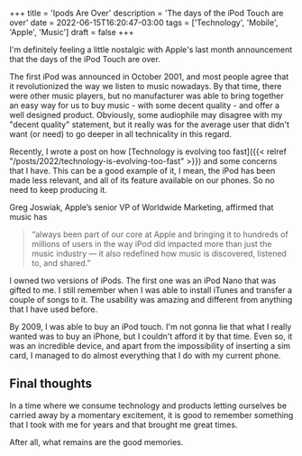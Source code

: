 +++
title = 'Ipods Are Over'
description = 'The days of the iPod Touch are over'
date = 2022-06-15T16:20:47-03:00
tags = ['Technology', 'Mobile', 'Apple', 'Music']
draft = false
+++

I'm definitely feeling a little nostalgic with Apple's last month announcement that the days of the iPod Touch are over. 

The first iPod was announced in October 2001, and most people agree that it revolutionized the way we listen to music nowadays. By that time, there were other music players, but no manufacturer was able to bring together an easy way for us to buy music - with some decent quality -  and offer a well designed product. Obviously, some audiophile may disagree with my "decent quality" statement, but it really was for the average user that didn't want (or need) to go deeper in all technicality in this regard. 

Recently, I wrote a post on how [Technology is evolving too fast]({{< relref "/posts/2022/technology-is-evolving-too-fast" >}}) and some concerns that I have. This can be a good example of it, I mean, the iPod has been made less relevant, and all of its feature available on our phones. So no need to keep producing it.

Greg Joswiak, Apple’s senior VP of Worldwide Marketing, affirmed that music has


> “always been part of our core at Apple and bringing it to hundreds of millions of users in the way iPod did impacted more than just the music industry — it also redefined how music is discovered, listened to, and shared.”

I owned two versions of iPods. The first one was an iPod Nano that was gifted to me. I still remember when I was able to install iTunes and transfer a couple of songs to it. The usability was amazing and different from anything that I have used before.

By 2009, I was able to buy an iPod touch. I'm not gonna lie that what I really wanted was to buy an iPhone, but I couldn't afford it by that time. Even so, it was an incredible device, and apart from the impossibility of inserting a sim card, I managed to do almost everything that I do with my current phone.

## Final thoughts

In a time where we consume technology and products letting ourselves be carried away by a momentary excitement, it is good to remember something that I took with me for years and that brought me great times.

After all, what remains are the good memories.